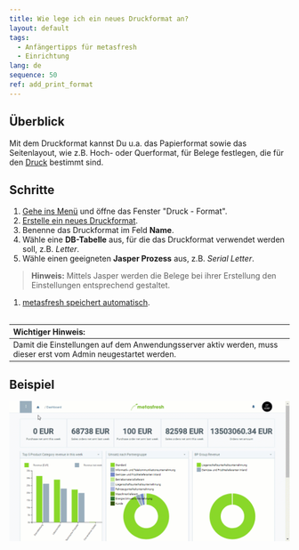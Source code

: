 ```yaml
---
title: Wie lege ich ein neues Druckformat an?
layout: default
tags:
  - Anfängertipps für metasfresh
  - Einrichtung
lang: de
sequence: 50
ref: add_print_format
---
```


## Überblick
Mit dem Druckformat kannst Du u.a. das Papierformat sowie das Seitenlayout, wie z.B. Hoch- oder Querformat, für Belege festlegen, die für den [Druck](PDF_Drucker_Einrichtung_Guide) bestimmt sind.

## Schritte
1. [Gehe ins Menü](Menu) und öffne das Fenster "Druck - Format".
1. [Erstelle ein neues Druckformat](Neuer_Datensatz_Fenster_Webui).
1. Benenne das Druckformat im Feld **Name**.
1. Wähle eine **DB-Tabelle** aus, für die das Druckformat verwendet werden soll, z.B. *Letter*.
1. Wähle einen geeigneten **Jasper Prozess** aus, z.B. *Serial Letter*.
 >**Hinweis:** Mittels Jasper werden die Belege bei ihrer Erstellung den Einstellungen entsprechend gestaltet.

1. [metasfresh speichert automatisch](Speicheranzeige).
<br><br>

| **Wichtiger Hinweis:** |
| :--- |
| Damit die Einstellungen auf dem Anwendungsserver aktiv werden, muss dieser erst vom Admin neugestartet werden. |

## Beispiel
<kbd><img src="assets/Druckformat_anlegen.gif" alt="GIF: Neues Druckformat anlegen"></kbd>

